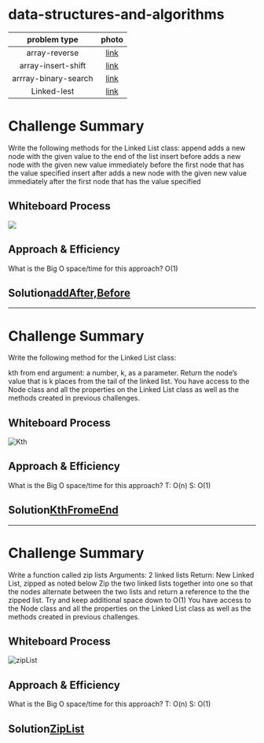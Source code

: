 # data-structures-and-algorithms



| problem type | photo |
| :---: | :---: |
|array-reverse | [link](array-reverse.png/reverse-array.png) |
| array-insert-shift | [link](array-insert-shift/array-insert--shift.png) |
| arrray-binary-search | [link](arrray-binary-search/binary-search.png) |
| Linked-lest | [link](https://github.com/basharalmhairat/data-structures-and-algorithms/tree/main/Linking) |


# Challenge Summary
Write the following methods for the Linked List class:
append
adds a new node with the given value to the end of the list
insert before
adds a new node with the given new value immediately before the first node that has the value specified
insert after
adds a new node with the given new value immediately after the first node that has the value specified
## Whiteboard Process
![](https://user-images.githubusercontent.com/97823170/157680869-17e0bc79-48ce-40e9-abc9-60b3e01a6200.png)

## Approach & Efficiency
 What is the Big O space/time for this approach?
 O(1)

## Solution[addAfter,Before](https://github.com/basharalmhairat/data-structures-and-algorithms/blob/main/Linking/app/src/main/java/Linking/LinkedList.java)
---
# Challenge Summary
Write the following method for the Linked List class:

kth from end
argument: a number, k, as a parameter.
Return the node’s value that is k places from the tail of the linked list.
You have access to the Node class and all the properties on the Linked List class as well as the methods created in previous challenges.
## Whiteboard Process
![Kth](https://user-images.githubusercontent.com/97823170/158013728-ae5d6332-3b6f-4112-a13a-ca65170f3c6e.png)


## Approach & Efficiency
 What is the Big O space/time for this approach?
 T: O(n)
 S: O(1)
## Solution[KthFromeEnd](https://github.com/basharalmhairat/data-structures-and-algorithms/blob/main/Linking/app/src/main/java/Linking/LinkedList.java)
---
# Challenge Summary
Write a function called zip lists
Arguments: 2 linked lists
Return: New Linked List, zipped as noted below
Zip the two linked lists together into one so that the nodes alternate between the two lists and return a reference to the the zipped list.
Try and keep additional space down to O(1)
You have access to the Node class and all the properties on the Linked List class as well as the methods created in previous challenges.
## Whiteboard Process

![zipList](https://user-images.githubusercontent.com/97823170/158064760-5b18fd1d-dc2a-437d-a988-08f7f456bc14.png)

## Approach & Efficiency
 What is the Big O space/time for this approach?
 T: O(n)
 S: O(1)
## Solution[ZipList](https://github.com/basharalmhairat/data-structures-and-algorithms/blob/main/Linking/app/src/main/java/Linking/LinkedList.java)

